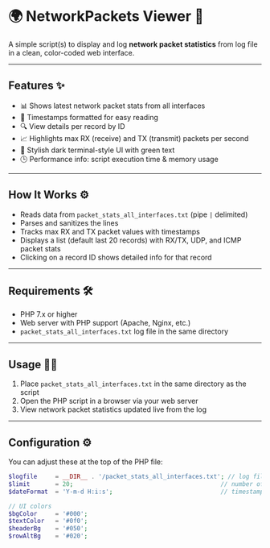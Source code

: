 # 🌍 NetworkPackets Viewer 🚦

A simple script(s) to display and log **network packet statistics** from log file in a clean, color-coded web interface.

---

## Features ✨

- 📊 Shows latest network packet stats from all interfaces  
- 📅 Timestamps formatted for easy reading  
- 🔍 View details per record by ID  
- 📈 Highlights max RX (receive) and TX (transmit) packets per second  
- 🎨 Stylish dark terminal-style UI with green text  
- 🕒 Performance info: script execution time & memory usage  

---

## How It Works ⚙️

- Reads data from `packet_stats_all_interfaces.txt` (pipe `|` delimited)  
- Parses and sanitizes the lines  
- Tracks max RX and TX packet values with timestamps  
- Displays a list (default last 20 records) with RX/TX, UDP, and ICMP packet stats  
- Clicking on a record ID shows detailed info for that record  

---

## Requirements 🛠️

- PHP 7.x or higher  
- Web server with PHP support (Apache, Nginx, etc.)  
- `packet_stats_all_interfaces.txt` log file in the same directory  

---

## Usage 🏃‍♂️

1. Place `packet_stats_all_interfaces.txt` in the same directory as the script  
2. Open the PHP script in a browser via your web server  
3. View network packet statistics updated live from the log  

---

## Configuration ⚙️

You can adjust these at the top of the PHP file:

```php
$logfile     = __DIR__ . '/packet_stats_all_interfaces.txt'; // log file path
$limit       = 20;                                         // number of recent records to display
$dateFormat  = 'Y-m-d H:i:s';                              // timestamp format

// UI colors
$bgColor     = '#000';
$textColor   = '#0f0';
$headerBg    = '#050';
$rowAltBg    = '#020';
```
